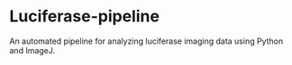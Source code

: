 # Luciferase-pipeline

An automated pipeline for analyzing luciferase imaging data using Python and ImageJ.
